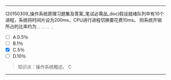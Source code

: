 ---
(20150309_操作系统原理习题集及答案_笔试必需品_doc)假设就绪队列中有10个进程，系统将时间片设为200ms，CPU进行进程切换要花费10ms。
则系统开销所占的比率约为﹎﹎﹎﹎
- [ ] A.0.5％ 
- [ ] B.1％ 
- [x] C.5％ 
- [ ] D.10％

> 知识点：操作系统概述。
> C

---